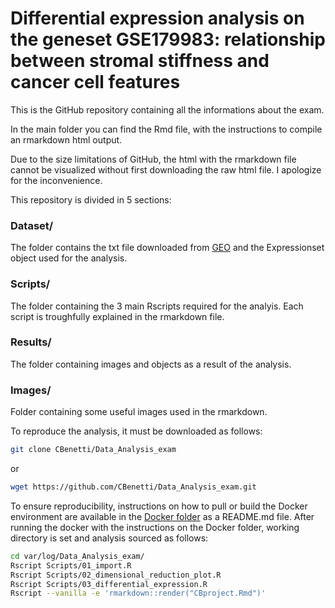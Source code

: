 
# Differential expression analysis on the geneset GSE179983: relationship between stromal stiffness and cancer cell features
This is the GitHub repository containing all the informations about the exam.

In the main folder you can find the Rmd file, with the instructions to compile an rmarkdown html output. 

Due to the size limitations of GitHub, the html with the rmarkdown file cannot be visualized without first downloading the raw html file. I apologize for the inconvenience.

This repository is divided in 5 sections:

### Dataset/

The folder contains the txt file downloaded from [GEO](https://www.ncbi.nlm.nih.gov/geo/query/acc.cgi?acc=GSE179983) and the Expressionset object used for the analysis.

### Scripts/

The folder containing the 3 main Rscripts required for the analyis. Each script is troughfully explained in the rmarkdown file.

### Results/ 

The folder containing images and objects as a result of the analysis.

### Images/

Folder containing some useful images used in the rmarkdown.


To reproduce the analysis, it must be downloaded as follows:

```bash
git clone CBenetti/Data_Analysis_exam
```

or

```bash
wget https://github.com/CBenetti/Data_Analysis_exam.git
```

To ensure reproducibility, instructions on how to pull or build the Docker environment are available in the [Docker folder](https://github.com/CBenetti/Data_Analysis_exam/tree/main/Docker) 
as a README.md file.
After running the docker with the instructions on the Docker folder, working directory is set and analysis sourced as follows:

```bash
cd var/log/Data_Analysis_exam/
Rscript Scripts/01_import.R
Rscript Scripts/02_dimensional_reduction_plot.R
Rscript Scripts/03_differential_expression.R
Rscript --vanilla -e 'rmarkdown::render("CBproject.Rmd")'
```
